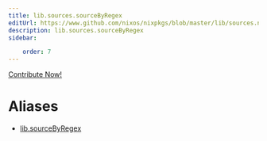 ```yaml
---
title: lib.sources.sourceByRegex
editUrl: https://www.github.com/nixos/nixpkgs/blob/master/lib/sources.nix#L134C19
description: lib.sources.sourceByRegex
sidebar:

    order: 7
---
```


<a href="https://www.github.com/nixos/nixpkgs/blob/master/lib/sources.nix#L134C19">Contribute Now!</a>


# Aliases

- [lib.sourceByRegex](reference/lib/lib-sourceByRegex)


